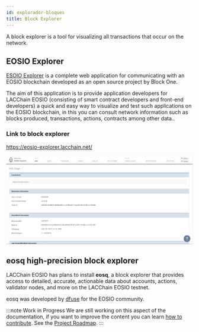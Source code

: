 ```yaml
---
id: explorador-bloques
title: Block Explorer
---
```


A block explorer is a tool for visualizing all transactions that occur on the network. 

## EOSIO Explorer
[ESOIO Explorer](https://github.com/EOSIO/eosio-explorer) is a complete web application for communicating with an EOSIO blockchain developed as an open source project by Block One.

The aim of this application is to provide application developers for LACChain EOSIO (consisting of smart contract developers and front-end developers) a quick and easy way to visualize and test such applications on the EOSIO blockchain, in this you can consult network information such as blocks produced, transactions, actions, contracts among other data..

### Link to block explorer
https://eosio-explorer.lacchain.net/

![Block explorer](/img/docs/block-explorer.png)

## eosq high-precision block explorer
LACChain EOSIO has plans to install  **eosq**, a block explorer that provides access to detailed, accurate, actionable data about accounts, actions, validator nodes, and more on the LACChain EOSIO testnet.

eosq was developed by [dfuse](https://www.dfuse.io/) for the EOSIO community.

:::note Work in Progress
We are still working on this aspect of the documentation, if you want to improve the content you can learn [how to contribute](../guias/contribuir). See the [Project Roadmap](../roadmap).
:::